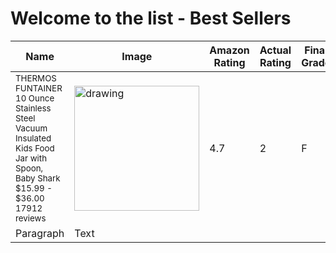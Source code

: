 # Welcome to the list - Best Sellers

| Name      | Image | Amazon Rating  | Actual Rating | Final Grade | High Deception | Modified/Removed Reviews | Reliable Reviews |
| ----------- | -----------  | -----------  | ----------- | ----------- | ----------- | ----------- |  ----------- |
| <sub>THERMOS FUNTAINER 10 Ounce Stainless Steel Vacuum Insulated Kids Food Jar with Spoon, Baby Shark<br>$15.99 - $36.00<br>17912 reviews</sub> |<img src="https://images-na.ssl-images-amazon.com/images/I/71cj7LSaS9L._AC_UL900_SR900,600_.jpg" alt="drawing" width="200"/>     | 4.7 | 2 | F | 12 | | | |
| Paragraph   | Text        | | | | | | |


